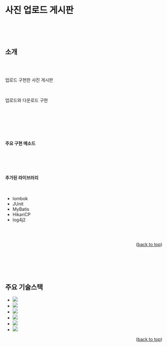 
사진 업로드 게시판
==
<br/>





<br/>
<br/>

<!-- ABOUT THE PROJECT -->
## 소개
<br/>
<br/>



업로드 구현한 사진 게시판

<br/>

업로드와 다운로드 구현

<br/>


<br/>
<br/>
<br/>
<br/>




#### 주요 구현 메소드
<br/>



<br/>
<br/>

#### 추가된 라이브러리
<br/>

* lombok
* JUnit
* MyBatis
* HikariCP
* log4j2


<br/>
<br/>


<p align="right">(<a href="#readme-top">back to top</a>)</p>

<br/>
<br/>
<br/>
<br/>


<!-- 기술스택 -->
## 주요 기술스택





* <img src="https://img.shields.io/badge/Java-FF0000?style=for-the-badge&logo=Java&logoColor=white">
* <img src="https://img.shields.io/badge/jsp-FA6423?style=for-the-badge&logo=jsp&logoColor=white">
* <img src="https://img.shields.io/badge/spring-6DB33F?style=for-the-badge&logo=spring&logoColor=white">
* <img src="https://img.shields.io/badge/mysql-4479A1?style=for-the-badge&logo=mysql&logoColor=white">
* <img src="https://img.shields.io/badge/openjdk-000000?style=for-the-badge&logo=openjdk&logoColor=white">
* <img src="https://img.shields.io/badge/apachetomcat-F8DC75?style=for-the-badge&logo=apachetomcat&logoColor=white">


<p align="right">(<a href="#readme-top">back to top</a>)</p>

<br/>
<br/>
<br/>
<br/>



